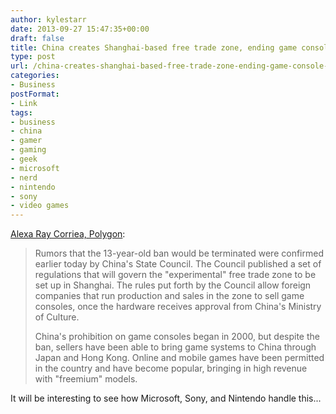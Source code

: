 ```yaml
---
author: kylestarr
date: 2013-09-27 15:47:35+00:00
draft: false
title: China creates Shanghai-based free trade zone, ending game console ban
type: post
url: /china-creates-shanghai-based-free-trade-zone-ending-game-console-ban/
categories:
- Business
postFormat:
- Link
tags:
- business
- china
- gamer
- gaming
- geek
- microsoft
- nerd
- nintendo
- sony
- video games
---
```


[Alexa Ray Corriea, Polygon](http://www.polygon.com/2013/9/27/4776522/china-creates-shanghai-based-free-trade-zone-to-end-game-console-ban):

> Rumors that the 13-year-old ban would be terminated were confirmed earlier today by China's State Council. The Council published a set of regulations that will govern the "experimental" free trade zone to be set up in Shanghai. The rules put forth by the Council allow foreign companies that run production and sales in the zone to sell game consoles, once the hardware receives approval from China's Ministry of Culture.
>
> China's prohibition on game consoles began in 2000, but despite the ban, sellers have been able to bring game systems to China through Japan and Hong Kong. Online and mobile games have been permitted in the country and have become popular, bringing in high revenue with "freemium" models.

It will be interesting to see how Microsoft, Sony, and Nintendo handle this...
